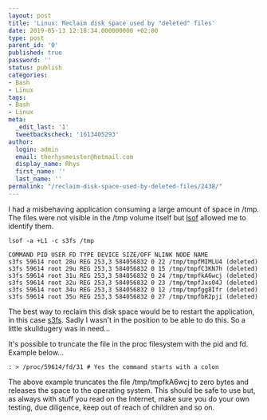 ```yaml
---
layout: post
title: 'Linux: Reclaim disk space used by "deleted" files'
date: 2019-05-13 12:18:34.000000000 +02:00
type: post
parent_id: '0'
published: true
password: ''
status: publish
categories:
- Bash
- Linux
tags:
- Bash
- Linux
meta:
  _edit_last: '1'
  tweetbackscheck: '1613405293'
author:
  login: admin
  email: therhysmeister@hotmail.com
  display_name: Rhys
  first_name: ''
  last_name: ''
permalink: "/reclaim-disk-space-used-by-deleted-files/2438/"
---
```

I had a misbehaving application consuming a large amount of space in /tmp. The files were not visible in the /tmp volume itself but [lsof](https://linux.die.net/man/8/lsof) allowed me to identify them.

```
lsof -a +L1 -c s3fs /tmp
```

```
COMMAND PID USER FD TYPE DEVICE SIZE/OFF NLINK NODE NAME
s3fs 59614 root 28u REG 253,3 584056832 0 22 /tmp/tmpfMIMLU4 (deleted)
s3fs 59614 root 29u REG 253,3 584056832 0 15 /tmp/tmpfC3KN7h (deleted)
s3fs 59614 root 31u REG 253,3 584056832 0 24 /tmp/tmpfkA6wcj (deleted)
s3fs 59614 root 32u REG 253,3 584056832 0 23 /tmp/tmpfJxs04J (deleted)
s3fs 59614 root 34u REG 253,3 584056832 0 12 /tmp/tmpfgg8Ifr (deleted)
s3fs 59614 root 35u REG 253,3 584056832 0 27 /tmp/tmpfbR2pji (deleted)
```

The best way to reclaim this disk space would be to restart the application, in this case [s3fs](https://github.com/s3fs-fuse/s3fs-fuse). Sadly I wasn't in the position to be able to do this. So a little skulldugery was in need...

It's possible to truncate the file in the proc filesystem with the pid and fd. Example below...

```
: > /proc/59614/fd/31 # Yes the command starts with a colon
```

The above example truncates the file /tmp/tmpfkA6wcj to zero bytes and releases the space to the operating system. This should be safe to use but, as always with stuff you read on the Internet, make sure you do your own testing, due diligence, keep out of reach of children and so on.

